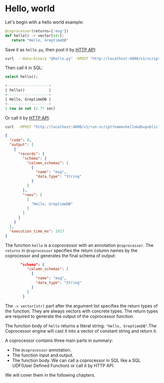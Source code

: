 # Hello, world

Let's begin with a hello world example:

```python
@coprocessor(returns=['msg'])
def hello() -> vector[str]:
   return "Hello, GreptimeDB"
```

Save it as `hello.py`, then post it by [HTTP API](../supported-protocols/http-api#scripts-and-run-script):
```sh
curl  --data-binary "@hello.py" -XPOST "http://localhost:4000/v1/scripts?name=hello&db=public"
```

Then call it in SQL:
```sql
select hello();
```
```sql
+-------------------+
| hello()           |
+-------------------+
| Hello, GreptimeDB |
+-------------------+
1 row in set (1.77 sec)
```

Or call it by  [HTTP API](../supported-protocols/http-api#scripts-and-run-script):
```sh
curl  -XPOST "http://localhost:4000/v1/run-script?name=hello&db=public"
```
```json
{
  "code": 0,
  "output": [
    {
      "records": {
        "schema": {
          "column_schemas": [
            {
              "name": "msg",
              "data_type": "String"
            }
          ]
        },
        "rows": [
          [
            "Hello, GreptimeDB"
          ]
        ]
      }
    }
  ],
  "execution_time_ms": 1917
}
```

The function `hello` is a coprocessor with an annotation `@coprocessor`.
The `returns` in `@coprocessor`  specifies the return column names by the coprocessor and generates the final schema of output:
```json
       "schema": {
          "column_schemas": [
            {
              "name": "msg",
              "data_type": "String"
            }
          ]
        }
```
               
The  `-> vector[str]` part after the argument list specifies the return types of the function. They are always vectors with concrete types. The return types are required to generate the output of the coprocessor function.

The function body of `hello` returns a literal string: `"Hello, GreptimeDB"`.The Coprocessor engine will cast it into a vector of constant string and return it.

A coprocessor contains three main parts in summary:
* The `@coprocessor` annotation.
* The function input and output.
* The function body.
We can call a coprocessor in SQL like a SQL UDF(User Defined Function) or call it by HTTP API.

We will cover them in the following chapters.
